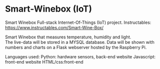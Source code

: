 # Smart-Winebox (IoT)

Smart Winebox
Full-stack
Internet-Of-Things (IoT) project.
Instructables: https://www.instructables.com/Smart-Wine-Box/

Smart Winebox that measures temperature, humidity and light.</br>
The live-data will be stored in a MYSQL database.
Data will be shown with numbers and charts on a Flask webserver hosted by the Raspberry Pi.

Languages used: 
Python: hardware sensors, back-end website
Javascript: front-end website
HTML/css:front-end
